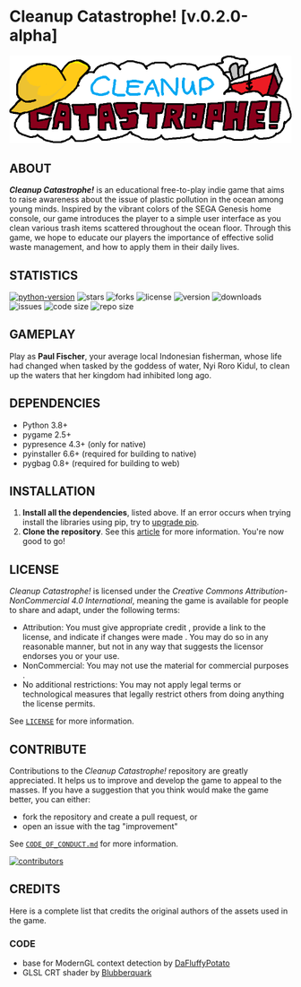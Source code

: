 # Cleanup Catastrophe! [v.0.2.0-alpha]

![cleanup catastrophe logo](/assets/img/menu/logo.png)

## ABOUT

**_Cleanup Catastrophe!_**  is an educational free-to-play indie game that aims to raise awareness about the issue of plastic pollution in the ocean among young minds. Inspired by the vibrant colors of the SEGA Genesis home console, our game introduces the player to a simple user interface as you clean various trash items scattered throughout the ocean floor. Through this game, we hope to educate our players the importance of effective solid waste management, and how to apply them in their daily lives.

## STATISTICS

[![python-version](https://img.shields.io/badge/python-3.11-blue.svg)](https://python.org/downloads/release/python-3112)
![stars](https://img.shields.io/github/stars/richkdev/cleanup-catastrophe)
![forks](https://img.shields.io/github/forks/richkdev/cleanup-catastrophe)
![license](https://img.shields.io/github/license/richkdev/cleanup-catastrophe)
![version](https://img.shields.io/github/release/richkdev/cleanup-catastrophe)
![downloads](https://img.shields.io/github/downloads/richkdev/cleanup-catastrophe/latest/total)
![issues](https://img.shields.io/github/issues/richkdev/cleanup-catastrophe)
![code size](https://img.shields.io/github/languages/code-size/richkdev/cleanup-catastrophe)
![repo size](https://img.shields.io/github/repo-size/richkdev/cleanup-catastrophe)

## GAMEPLAY

Play as **Paul Fischer**, your average local Indonesian fisherman, whose life had changed when tasked by the goddess of water, Nyi Roro Kidul, to clean up the waters that her kingdom had inhibited long ago.

## DEPENDENCIES

- Python 3.8+
- pygame 2.5+
- pypresence 4.3+ (only for native)
- pyinstaller 6.6+ (required for building to native)
- pygbag 0.8+ (required for building to web)

## INSTALLATION

1. **Install all the dependencies**, listed above. If an error occurs when trying install the libraries using pip, try to [upgrade pip](https://pip.pypa.io/en/stable/installation/#upgrading-pip).
2. **Clone the repository**. See this [article](https://docs.github.com/en/repositories/creating-and-managing-repositories/cloning-a-repository) for more information. You're now good to go!

## LICENSE

_Cleanup Catastrophe!_ is licensed under the _Creative Commons Attribution-NonCommercial 4.0 International_, meaning the game is available for people to share and adapt, under the following terms:

- Attribution: You must give appropriate credit , provide a link to the license, and indicate if changes were made . You may do so in any reasonable manner, but not in any way that suggests the licensor endorses you or your use.
- NonCommercial: You may not use the material for commercial purposes .
- No additional restrictions: You may not apply legal terms or technological measures that legally restrict others from doing anything the license permits.

See [`LICENSE`](/LICENSE) for more information.

## CONTRIBUTE

Contributions to the _Cleanup Catastrophe!_ repository are greatly appreciated. It helps us to improve and develop the game to appeal to the masses. If you have a suggestion that you think would make the game better, you can either:

- fork the repository and create a pull request, or
- open an issue with the tag "improvement"

See [`CODE_OF_CONDUCT.md`](https://github.com/richkdev/cleanup-catastrophe/blob/f0fc7395761dbb8b380c6c47c284c66016e03edf/CODE_OF_CONDUCT.md) for more information.

[![contributors](https://contrib.rocks/image?repo=richkdev/Cleanup-Catastrophe)](https://github.com/richkdev/Cleanup-Catastrophe/graphs/contributors)

## CREDITS

Here is a complete list that credits the original authors of the assets used in the game.

### CODE

- base for ModernGL context detection by [DaFluffyPotato](https://www.youtube.com/watch?v=LFbePt8i0DI)
- GLSL CRT shader by [Blubberquark](https://blubberquark.tumblr.com/post/185013752945/using-moderngl-for-post-processing-shaders-with)
